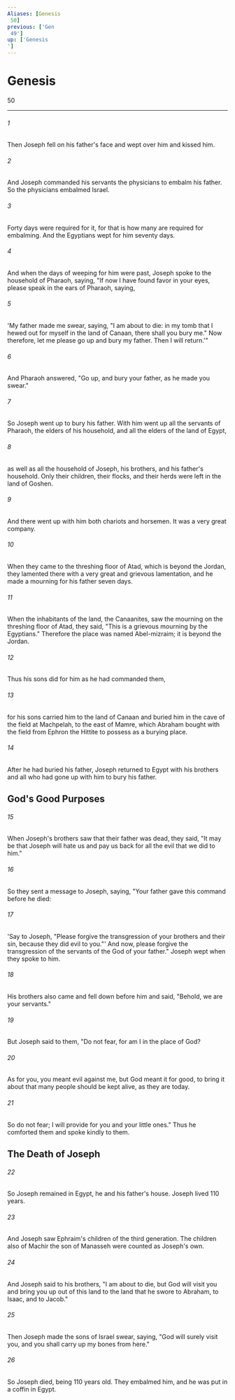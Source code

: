 ```yaml
---
Aliases: [Genesis 50]
previous: ['Gen 49']
up: ['Genesis']
---
```

# Genesis 50

***
 

###### 1 
Then Joseph fell on his father's face and wept over him and kissed him.  

###### 2 
And Joseph commanded his servants the physicians to embalm his father. So the physicians embalmed Israel.  

###### 3 
Forty days were required for it, for that is how many are required for embalming. And the Egyptians wept for him seventy days.  

###### 4 
And when the days of weeping for him were past, Joseph spoke to the household of Pharaoh, saying, "If now I have found favor in your eyes, please speak in the ears of Pharaoh, saying,  

###### 5 
'My father made me swear, saying, "I am about to die: in my tomb that I hewed out for myself in the land of Canaan, there shall you bury me." Now therefore, let me please go up and bury my father. Then I will return.'"  

###### 6 
And Pharaoh answered, "Go up, and bury your father, as he made you swear."  

###### 7 
So Joseph went up to bury his father. With him went up all the servants of Pharaoh, the elders of his household, and all the elders of the land of Egypt,  

###### 8 
as well as all the household of Joseph, his brothers, and his father's household. Only their children, their flocks, and their herds were left in the land of Goshen.  

###### 9 
And there went up with him both chariots and horsemen. It was a very great company.  

###### 10 
When they came to the threshing floor of Atad, which is beyond the Jordan, they lamented there with a very great and grievous lamentation, and he made a mourning for his father seven days.  

###### 11 
When the inhabitants of the land, the Canaanites, saw the mourning on the threshing floor of Atad, they said, "This is a grievous mourning by the Egyptians." Therefore the place was named Abel-mizraim; it is beyond the Jordan.  

###### 12 
Thus his sons did for him as he had commanded them,  

###### 13 
for his sons carried him to the land of Canaan and buried him in the cave of the field at Machpelah, to the east of Mamre, which Abraham bought with the field from Ephron the Hittite to possess as a burying place.  

###### 14 
After he had buried his father, Joseph returned to Egypt with his brothers and all who had gone up with him to bury his father.  ## God's Good Purposes  

###### 15 
When Joseph's brothers saw that their father was dead, they said, "It may be that Joseph will hate us and pay us back for all the evil that we did to him."  

###### 16 
So they sent a message to Joseph, saying, "Your father gave this command before he died:  

###### 17 
'Say to Joseph, "Please forgive the transgression of your brothers and their sin, because they did evil to you."' And now, please forgive the transgression of the servants of the God of your father." Joseph wept when they spoke to him.  

###### 18 
His brothers also came and fell down before him and said, "Behold, we are your servants."  

###### 19 
But Joseph said to them, "Do not fear, for am I in the place of God?  

###### 20 
As for you, you meant evil against me, but God meant it for good, to bring it about that many people should be kept alive, as they are today.  

###### 21 
So do not fear; I will provide for you and your little ones." Thus he comforted them and spoke kindly to them.  ## The Death of Joseph  

###### 22 
So Joseph remained in Egypt, he and his father's house. Joseph lived 110 years.  

###### 23 
And Joseph saw Ephraim's children of the third generation. The children also of Machir the son of Manasseh were counted as Joseph's own.  

###### 24 
And Joseph said to his brothers, "I am about to die, but God will visit you and bring you up out of this land to the land that he swore to Abraham, to Isaac, and to Jacob."  

###### 25 
Then Joseph made the sons of Israel swear, saying, "God will surely visit you, and you shall carry up my bones from here."  

###### 26 
So Joseph died, being 110 years old. They embalmed him, and he was put in a coffin in Egypt.
